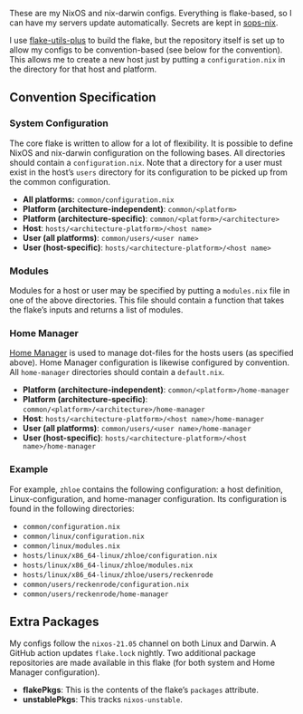 These are my NixOS and nix-darwin configs. Everything is flake-based, so I can have my servers
update automatically.  Secrets are kept in [sops-nix][1].

I use [flake-utils-plus][1] to build the flake, but the repository itself is set up to allow my
configs to be convention-based (see below for the convention).  This allows me to create a new host
just by putting a `configuration.nix` in the directory for that host and platform.

## Convention Specification

### System Configuration

The core flake is written to allow for a lot of flexibility.  It is possible to define NixOS and
nix-darwin configuration on the following bases.  All directories should contain a
`configuration.nix`.  Note that a directory for a user must exist in the host’s `users` directory
for its configuration to be picked up from the common configuration.

* **All platforms:** `common/configuration.nix`
* **Platform (architecture-independent)**: `common/<platform>`
* **Platform (architecture-specific)**: `common/<platform>/<architecture>`
* **Host**: `hosts/<architecture-platform>/<host name>`
* **User (all platforms)**: `common/users/<user name>`
* **User (host-specific)**: `hosts/<architecture-platform>/<host name>`

### Modules

Modules for a host or user may be specified by putting a `modules.nix` file in one of the above
directories.  This file should contain a function that takes the flake’s inputs and returns a list
of modules.

### Home Manager

[Home Manager][3] is used to manage dot-files for the hosts users (as specified above). Home Manager 
configuration is likewise configured by convention.  All `home-manager` directories should contain a
`default.nix`.

* **Platform (architecture-independent)**: `common/<platform>/home-manager`
* **Platform (architecture-specific)**: `common/<platform>/<architecture>/home-manager`
* **Host**: `hosts/<architecture-platform>/<host name>/home-manager`
* **User (all platforms)**: `common/users/<user name>/home-manager`
* **User (host-specific)**: `hosts/<architecture-platform>/<host name>/home-manager`

### Example

For example, `zhloe` contains the following configuration: a host definition, Linux-configuration,
and home-manager configuration.  Its configuration is found in the following directories:

* `common/configuration.nix`
* `common/linux/configuration.nix`
* `common/linux/modules.nix`
* `hosts/linux/x86_64-linux/zhloe/configuration.nix`
* `hosts/linux/x86_64-linux/zhloe/modules.nix`
* `hosts/linux/x86_64-linux/zhloe/users/reckenrode`
* `common/users/reckenrode/configuration.nix`
* `common/users/reckenrode/home-manager`

## Extra Packages

My configs follow the `nixos-21.05` channel on both Linux and Darwin.  A GitHub action updates
`flake.lock` nightly.  Two additional package repositories are made available in this flake (for
both system and Home Manager configuration).

* **flakePkgs**: This is the contents of the flake’s `packages` attribute.
* **unstablePkgs**: This tracks `nixos-unstable`.

[1]: https://github.com/gytis-ivaskevicius/flake-utils-plus/
[2]: https://github.com/Mic92/sops-nix
[3]: https://github.com/nix-community/home-manager
